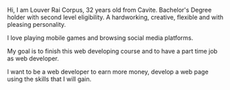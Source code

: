 Hi, I am Louver Rai Corpus, 32 years old from Cavite.
Bachelor's Degree holder with second level eligibility.
A hardworking, creative, flexible and with pleasing personality.

I love playing mobile games and browsing social media platforms.

My goal is to finish this web developing course and to have a part time job as web developer.

I want to be a web developer to earn more money, develop a web page using the skills that I will gain.
